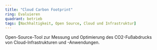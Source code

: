 ```yaml
---
title: "Cloud Carbon Footprint"
ring: Evaluieren
quadrant: betrieb
tags: [Nachhaltigkeit, Open Source, Cloud und Infrastruktur]
---
```


Open-Source-Tool zur Messung und Optimierung des CO2-Fußabdrucks von Cloud-Infrastrukturen und -Anwendungen.
